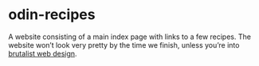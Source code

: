 # odin-recipes
A website consisting of a main index page with links to a few recipes. 
The website won’t look very pretty by the time we finish, unless you’re into [brutalist web design](https://brutalistwebsites.com).